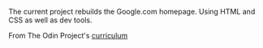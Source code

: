 The current project rebuilds the Google.com homepage. Using HTML and CSS as well as dev tools.

From The Odin Project's [curriculum](http://www.theodinproject.com/courses/web-development-101/lessons/html-css)


